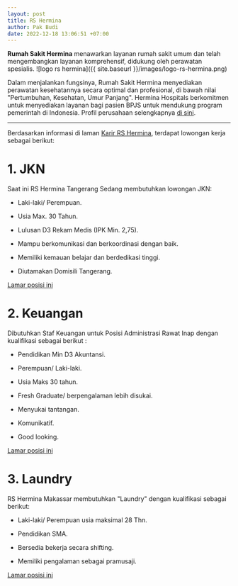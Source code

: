 ```yaml
---
layout: post
title: RS Hermina
author: Pak Budi
date: 2022-12-18 13:06:51 +07:00
---
```


**Rumah Sakit Hermina** menawarkan layanan rumah sakit umum dan telah mengembangkan layanan komprehensif, didukung oleh perawatan spesialis.
![logo rs hermina]({{ site.baseurl }}/images/logo-rs-hermina.png)

Dalam menjalankan fungsinya, Rumah Sakit Hermina menyediakan perawatan kesehatannya secara optimal dan profesional, di bawah nilai "Pertumbuhan, Kesehatan, Umur Panjang". Hermina Hospitals berkomitmen untuk menyediakan layanan bagi pasien BPJS untuk mendukung program pemerintah di Indonesia. Profil perusahaan selengkapnya [di sini](https://herminahospitals.com/id/pages/visi-misi).

---

Berdasarkan informasi di laman [Karir RS Hermina](https://herminahospitals.com/id/careers), terdapat lowongan kerja sebagai berikut:

# 1. JKN

Saat ini RS Hermina Tangerang Sedang membutuhkan lowongan JKN:

* Laki-laki/ Perempuan.

* Usia Max. 30 Tahun.

* Lulusan D3 Rekam Medis (IPK Min. 2,75).

* Mampu berkomunikasi dan  berkoordinasi dengan baik.

* Memiliki kemauan belajar dan berdedikasi tinggi.

* Diutamakan Domisili Tangerang.

<div class="apply"><a href="https://herminahospitals.com/id/careers/jkn">Lamar posisi ini</a></div>

# 2. Keuangan

Dibutuhkan Staf Keuangan untuk Posisi Administrasi Rawat Inap dengan kualifikasi sebagai berikut :

* Pendidikan Min D3 Akuntansi.

* Perempuan/ Laki-laki.

* Usia Maks 30 tahun.

* Fresh Graduate/ berpengalaman lebih disukai.

* Menyukai tantangan.

* Komunikatif.

* Good looking.

<div class="apply"><a href="https://herminahospitals.com/id/careers/keuangan-aee2bb39-8da6-478d-b6e4-6def493d449c">Lamar posisi ini</a></div>

# 3. Laundry

RS Hermina Makassar membutuhkan "Laundry" dengan kualifikasi sebagai berikut:

* Laki-laki/ Perempuan usia maksimal 28 Thn.

* Pendidikan SMA.

* Bersedia bekerja secara shifting.

* Memiliki pengalaman sebagai pramusaji.

<div class="apply"><a href="https://herminahospitals.com/id/careers/laundry-d9c6fc9f-7538-4489-b257-7c73b67b5841">Lamar posisi ini</a></div>

